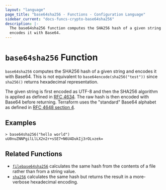```yaml
---
layout: "language"
page_title: "base64sha256 - Functions - Configuration Language"
sidebar_current: "docs-funcs-crypto-base64sha256"
description: |-
  The base64sha256 function computes the SHA256 hash of a given string and
  encodes it with Base64.
---
```


# `base64sha256` Function

`base64sha256` computes the SHA256 hash of a given string and encodes it with
Base64. This is not equivalent to `base64encode(sha256("test"))` since `sha256()`
returns hexadecimal representation. 

The given string is first encoded as UTF-8 and then the SHA256 algorithm is applied
as defined in [RFC 4634](https://tools.ietf.org/html/rfc4634). The raw hash is
then encoded with Base64 before returning. Terraform uses the "standard" Base64
alphabet as defined in [RFC 4648 section 4](https://tools.ietf.org/html/rfc4648#section-4).

## Examples

```
> base64sha256("hello world")
uU0nuZNNPgilLlLX2n2r+sSE7+N6U4DukIj3rOLvzek=
```

## Related Functions

* [`filebase64sha256`](./filebase64sha256.html) calculates the same hash from
  the contents of a file rather than from a string value.
* [`sha256`](./sha256.html) calculates the same hash but returns the result
  in a more-verbose hexadecimal encoding.
